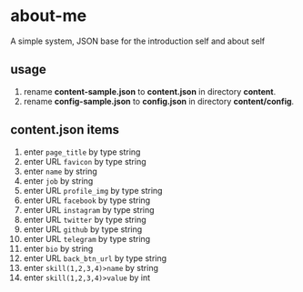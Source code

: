 # about-me
 A simple system, JSON base for the introduction self and about self
## usage
 1. rename **content-sample.json** to **content.json** in directory **content**.
 2. rename **config-sample.json** to **config.json** in directory **content/config**.
 ## content.json items
1. enter `page_title` by type string
2. enter URL `favicon` by type string
3. enter `name` by string
4. enter `job` by string
5. enter URL `profile_img` by type string
6. enter URL `facebook` by type string
7. enter URL `instagram` by type string
8. enter URL `twitter` by type string
9. enter URL `github` by type string
10. enter URL `telegram` by type string 
11. enter `bio` by string
12. enter URL `back_btn_url` by type string 
13. enter `skill(1,2,3,4)>name` by string
14. enter `skill(1,2,3,4)>value` by int